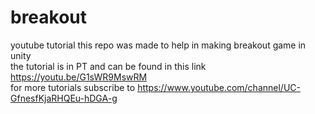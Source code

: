 # breakout
  youtube tutorial
  this repo was made to help in making breakout game in unity <br>
  the tutorial is in PT and can be found in this link https://youtu.be/G1sWR9MswRM <br>
  for more tutorials subscribe to https://www.youtube.com/channel/UC-GfnesfKjaRHQEu-hDGA-g

